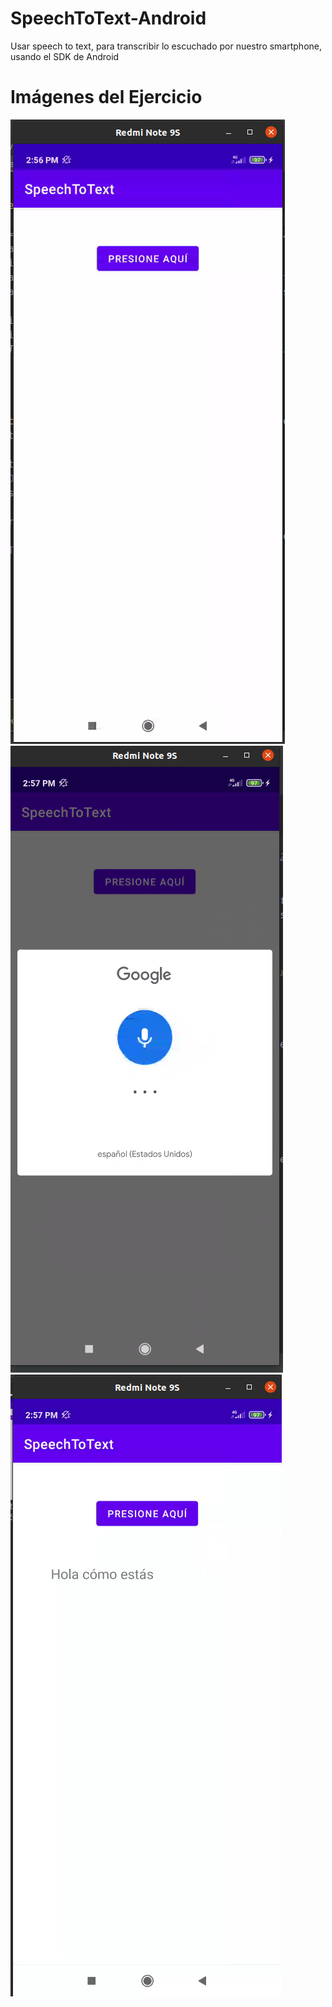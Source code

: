 # SpeechToText-Android
Usar speech to text, para transcribir lo escuchado por nuestro smartphone, usando el SDK de Android

# Imágenes del Ejercicio

![alt text](https://github.com/vertkle/SpeechToText-Android/blob/main/imgs/Captura%20de%20pantalla%20de%202021-03-31%2014-56-51.png)
![alt text](https://github.com/vertkle/SpeechToText-Android/blob/main/imgs/Captura%20de%20pantalla%20de%202021-03-31%2014-57-07.png)
![alt text](https://github.com/vertkle/SpeechToText-Android/blob/main/imgs/Captura%20de%20pantalla%20de%202021-03-31%2014-57-23.png)
